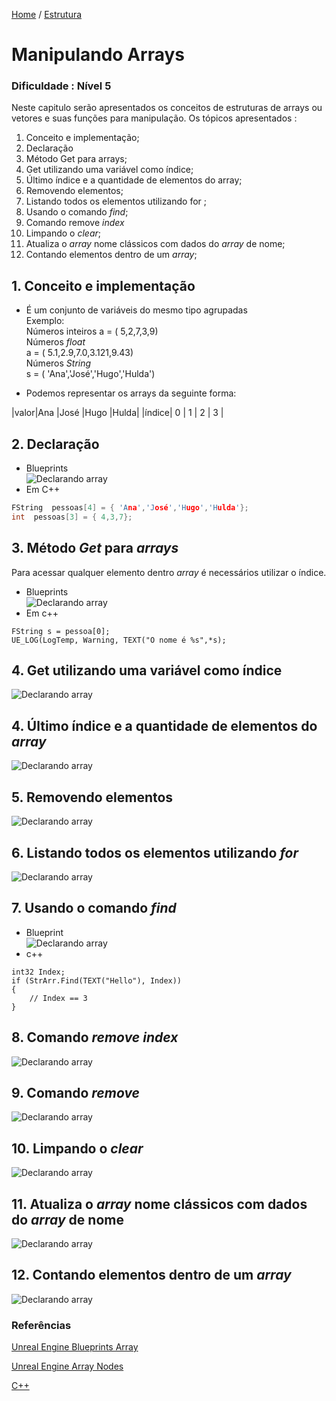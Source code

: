 [Home](https://myerco.github.io/unreal-engine) / [Estrutura](https://myerco.github.io/unreal-engine/1-estrutura.html)
# Manipulando Arrays
### Dificuldade : **Nível 5**   
Neste capitulo serão apresentados os conceitos de estruturas de arrays ou vetores e
suas funções para manipulação.
Os tópicos apresentados :
1. Conceito e implementação;
1. Declaração
1. Método Get para arrays;
1. Get utilizando uma variável como índice;
1. Último índice e a quantidade de elementos do array;
1. Removendo elementos;
1. Listando todos os elementos utilizando for
;
1. Usando o comando *find*;
1. Comando remove *index*
1. Limpando o *clear*;
1. Atualiza o *array* nome clássicos com dados do *array* de nome;
1. Contando elementos dentro de um *array*;


## 1. Conceito e implementação
- É um conjunto de variáveis do mesmo tipo agrupadas  
Exemplo:  
Números inteiros
a = ( 5,2,7,3,9)  
Números *float*  
a = ( 5.1,2.9,7.0,3.121,9.43)  
Números *String*  
s = ( 'Ana','José','Hugo','Hulda')

- Podemos representar os arrays da seguinte forma:

|valor|Ana   |José |Hugo   |Hulda|
|índice|  0 | 1  | 2  | 3  |

## 2. Declaração
- Blueprints  
![Declarando array](../imagens/bp_array_1.png)
- Em C++  
```c++
FString  pessoas[4] = { 'Ana','José','Hugo','Hulda'};
int  pessoas[3] = { 4,3,7};
```

## 3. Método *Get* para *arrays*
Para acessar qualquer elemento dentro *array* é necessários utilizar o índice.  

- Blueprints  
![Declarando array](../imagens/bp_array_2.png)
- Em c++  
```
FString s = pessoa[0];
UE_LOG(LogTemp, Warning, TEXT("O nome é %s",*s);
```  

## 4. Get utilizando uma variável como índice
![Declarando array](../imagens/bp_array_3.png)

## 4. Último índice e a quantidade de elementos do *array*
![Declarando array](../imagens/bp_array_4.png)

## 5. Removendo elementos
![Declarando array](../imagens/bp_array_5.png)

## 6. Listando todos os elementos utilizando *for*
![Declarando array](../imagens/bp_array_6.png)

## 7. Usando o comando *find*
- Blueprint  
![Declarando array](../imagens/bp_array_7.png)
- c++
```
int32 Index;
if (StrArr.Find(TEXT("Hello"), Index))
{
    // Index == 3
}
```
## 8. Comando *remove index*
![Declarando array](../imagens/bp_array_8.png)
## 9. Comando *remove*
![Declarando array](../imagens/bp_array_9.png)
## 10. Limpando o *clear*
![Declarando array](../imagens/bp_array_10.png)
## 11. Atualiza o *array* **nome clássicos** com dados do *array* de **nome**

![Declarando array](../imagens/bp_array_11.png)

## 12. Contando elementos dentro de um *array*
![Declarando array](../imagens/bp_array_12.png)

### Referências

[Unreal Engine Blueprints Array](https://docs.unrealengine.com/en-US/Engine/Blueprints/UserGuide/Arrays/index.html)

[Unreal Engine Array Nodes](https://docs.unrealengine.com/en-US/Engine/Blueprints/UserGuide/Arrays/ArrayNodes/index.html)

[C++](https://www.codegrepper.com/code-examples/cpp/ue4+c%2B%2B+array)
